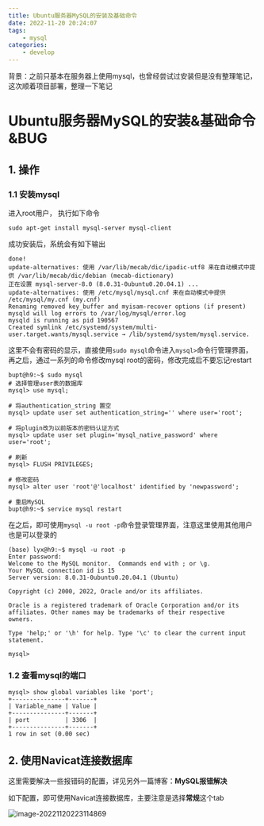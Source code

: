 ```yaml
---
title: Ubuntu服务器MySQL的安装及基础命令
date: 2022-11-20 20:24:07
tags:
    - mysql
categories:
	- develop
---
```


背景：之前只基本在服务器上使用mysql，也曾经尝试过安装但是没有整理笔记，这次顺着项目部署，整理一下笔记

<!--more-->

# Ubuntu服务器MySQL的安装&基础命令&BUG

## 1. 操作

### 1.1 安装mysql

进入root用户， 执行如下命令

```shell
sudo apt-get install mysql-server mysql-client
```

成功安装后，系统会有如下输出

```shell
done!
update-alternatives: 使用 /var/lib/mecab/dic/ipadic-utf8 来在自动模式中提供 /var/lib/mecab/dic/debian (mecab-dictionary)
正在设置 mysql-server-8.0 (8.0.31-0ubuntu0.20.04.1) ...
update-alternatives: 使用 /etc/mysql/mysql.cnf 来在自动模式中提供 /etc/mysql/my.cnf (my.cnf)
Renaming removed key_buffer and myisam-recover options (if present)
mysqld will log errors to /var/log/mysql/error.log
mysqld is running as pid 190567
Created symlink /etc/systemd/system/multi-user.target.wants/mysql.service → /lib/systemd/system/mysql.service.
```

这里不会有密码的显示，直接使用`sudo mysql`命令进入`mysql>`命令行管理界面，再之后，通过一系列的命令修改mysql root的密码，修改完成后不要忘记restart

```shell
bupt@h9:~$ sudo mysql
# 选择管理user表的数据库
mysql> use mysql;

# 将authentication_string 置空
mysql> update user set authentication_string='' where user='root';

# 将plugin改为以前版本的密码认证方式
mysql> update user set plugin='mysql_native_password' where user='root';

# 刷新
mysql> FLUSH PRIVILEGES;

# 修改密码
mysql> alter user 'root'@'localhost' identified by 'newpassword';

# 重启MySQL
bupt@h9:~$ service mysql restart
```

在之后，即可使用`mysql -u root -p`命令登录管理界面，注意这里使用其他用户也是可以登录的

```shell
(base) lyx@h9:~$ mysql -u root -p
Enter password: 
Welcome to the MySQL monitor.  Commands end with ; or \g.
Your MySQL connection id is 15
Server version: 8.0.31-0ubuntu0.20.04.1 (Ubuntu)

Copyright (c) 2000, 2022, Oracle and/or its affiliates.

Oracle is a registered trademark of Oracle Corporation and/or its
affiliates. Other names may be trademarks of their respective
owners.

Type 'help;' or '\h' for help. Type '\c' to clear the current input statement.

mysql> 
```

### 1.2 查看mysql的端口

```shell
mysql> show global variables like 'port';
+---------------+-------+
| Variable_name | Value |
+---------------+-------+
| port          | 3306  |
+---------------+-------+
1 row in set (0.00 sec)
```

## 2. 使用Navicat连接数据库

这里需要解决一些报错码的配置，详见另外一篇博客：**MySQL报错解决**

如下配置，即可使用Navicat连接数据库，主要注意是选择**常规**这个tab

![image-20221120223114869](http://yixuan004.oss-cn-hangzhou.aliyuncs.com/img/image-20221120223114869.png)




